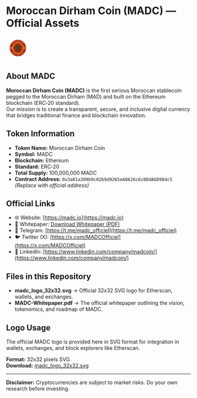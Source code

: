 # Moroccan Dirham Coin (MADC) — Official Assets

![MADC Logo](madc_logo_32x32.svg)

## About MADC
**Moroccan Dirham Coin (MADC)** is the first serious Moroccan stablecoin pegged to the Moroccan Dirham (MAD) and built on the Ethereum blockchain (ERC‑20 standard).  
Our mission is to create a transparent, secure, and inclusive digital currency that bridges traditional finance and blockchain innovation.

## Token Information
- **Token Name:** Moroccan Dirham Coin
- **Symbol:** MADC
- **Blockchain:** Ethereum
- **Standard:** ERC‑20
- **Total Supply:** 100,000,000 MADC
- **Contract Address:** `0x3a01a309b9c02b9d9265eA8626c6c0DdA6D984c5` *(Replace with official address)*

## Official Links
- 🌐 Website: [https://madc.io](https://madc.io)
- 📄 Whitepaper: [Download Whitepaper (PDF)](MADC_whitepaper.pdf)
- 💬 Telegram: [https://t.me/madc_officiel](https://t.me/madc_officiel)
- 🐦 Twitter (X): [https://x.com/MADCOfficiel](https://x.com/MADCOfficiel)
- 💼 LinkedIn: [https://www.linkedin.com/company/madcoin/](https://www.linkedin.com/company/madcoin/)

## Files in this Repository
- **madc_logo_32x32.svg** → Official 32x32 SVG logo for Etherscan, wallets, and exchanges.
- **MADC-Whitepaper.pdf** → The official whitepaper outlining the vision, tokenomics, and roadmap of MADC.

## Logo Usage
The official MADC logo is provided here in SVG format for integration in wallets, exchanges, and block explorers like Etherscan.

**Format:** 32x32 pixels SVG  
**Download:** [madc_logo_32x32.svg](madc_logo_32x32.svg)

---
**Disclaimer:** Cryptocurrencies are subject to market risks. Do your own research before investing.

